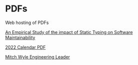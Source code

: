 # PDFs
Web hosting of PDFs

[An Empirical Study of the impact of Static Typing on Software Maintainability](https://github.com/mitchwyle/PDFs/blob/main/An_empirical_study_on_the_impact_of_stat.pdf)

[2022 Calendar PDF](https://github.com/mitchwyle/PDFs/blob/main/2022.pdf)

[Mitch Wyle Engineering
Leader](https://github.com/mitchwyle/PDFs/blob/main/Engineering-Leader-Mitchell_Wyle.pdf)

